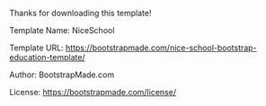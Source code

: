 Thanks for downloading this template!

Template Name: NiceSchool

Template URL: https://bootstrapmade.com/nice-school-bootstrap-education-template/

Author: BootstrapMade.com

License: https://bootstrapmade.com/license/
